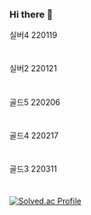 ### Hi there 👋  
실버4 220119  
#
실버2 220121  
#
골드5 220206  
#
골드4 220217  
#
골드3 220311  
#

[![Solved.ac Profile](http://mazassumnida.wtf/api/v2/generate_badge?boj=jongsun1993)](https://solved.ac/jongsun1993/)

<!--
**PJSliable/PJSliable** is a ✨ _special_ ✨ repository because its `README.md` (this file) appears on your GitHub profile.

Here are some ideas to get you started:

- 🔭 I’m currently working on ...
- 🌱 I’m currently learning ...
- 👯 I’m looking to collaborate on ...
- 🤔 I’m looking for help with ...
- 💬 Ask me about ...
- 📫 How to reach me: ...
- 😄 Pronouns: ...
- ⚡ Fun fact: ...
-->
